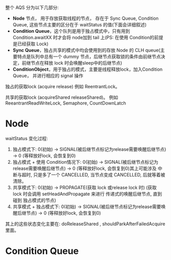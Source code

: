 整个 AQS 分为以下几部分:

- **Node** 节点， 用于存放获取线程的节点， 存在于 Sync Queue, Condition Queue, 这些节点主要的区分在于 waitStatus 的值(下面会详细叙述)
- **Condition Queue**，这个队列是用于独占模式中，只有用到 Condition.awaitXX 时才会将 node加到 tail 上(PS: 在使用 Condition的前提是已经获取 Lock)
- **Sync Queue**，独占共享的模式中均会使用到的存放 Node 的 CLH queue(主要特点是队列中总有一个 dummy 节点，后继节点获取锁的条件由前继节点决定，前继节点在释放 lock 时会唤醒sleep中的后继节点)
- **ConditionObject**，用于独占的模式，主要是线程释放lock，加入Condition Queue， 并进行相应的 signal 操作

独占的获取lock (acquire release) 例如 ReentrantLock。

共享的获取lock (acquireShared releaseShared)。 例如 ReeantrantReadWriteLock, Semaphore, CountDownLatch

# Node

waitStatus 变化过程:

1. 独占模式下: 0(初始) -> SIGNAL(被后继节点标记为release需要唤醒后继节点) -> 0 (等释放好lock, 会恢复到0)
2. 独占模式 + 使用 Condition情况下: 0(初始) -> SIGNAL(被后继节点标记为release需要唤醒后继节点) -> 0 (等释放好lock, 会恢复到0)其上可能涉及 中断与超时, 只是多了一个 CANCELLED, 当节点变成 CANCELLED, 后就等着被清除。
3. 共享模式下: 0(初始) -> PROPAGATE(获取 lock 或release lock 时) (获取 lock 时会调用 setHeadAndPropagate 来进行 传递式的唤醒后继节点, 直到碰到 独占模式的节点)
4. 共享模式 + 独占模式下: 0(初始) -> SIGNAL(被后继节点标记为release需要唤醒后继节点) -> 0 (等释放好lock, 会恢复到0)

其上的这些状态变化主要在: doReleaseShared , shouldParkAfterFailedAcquire 里面。

# Condition Queue

